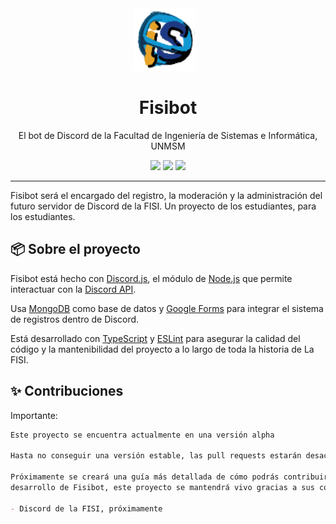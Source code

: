 
<div align="center">
    <img src="./public/botprofile.png" width=100 height=100 style="margin-right: 12px;"/>
    <h1>Fisibot</h1>
    <p align="center">
        El bot de Discord de la Facultad de Ingeniería de Sistemas e Informática, UNMSM
    </p>
    <p>
        <img src="https://img.shields.io/static/v1?label=Made%20with&message=Discord.js&color=5865F2&logo=Discord&logoColor=white&labelColor=black"/>
        <img src="https://img.shields.io/static/v1?label=hosted by&message=render.com&logo=Render&logoColor=white&labelColor=black&color=175947"/>
        <img src="https://img.shields.io/github/package-json/v/fisibot/fisibot?labelColor=black&color=8a4641"/>
    </p>
</div>
  
  
---

Fisibot será el encargado del registro, la moderación y la administración
del futuro servidor de Discord de la FISI. Un proyecto de los estudiantes,
para los estudiantes.

## 📦️ Sobre el proyecto

Fisibot está hecho con [Discord.js](https://discord.js.org/),
el módulo de [Node.js](https://nodejs.org/en/) que permite interactuar
con la [Discord API](https://discord.com/developers/docs/intro).

Usa [MongoDB](https://www.mongodb.com/) como base de datos y
[Google Forms](https://www.google.com/forms/about/) para integrar
el sistema de registros dentro de Discord.

Está desarrollado con [TypeScript](https://www.typescriptlang.org/) y
[ESLint](https://eslint.org/) para asegurar la calidad del código y
la mantenibilidad del proyecto a lo largo de toda la historia de La FISI.


## ✨ Contribuciones

Importante:
```md
Este proyecto se encuentra actualmente en una versión alpha

Hasta no conseguir una versión estable, las pull requests estarán desactivadas

Próximamente se creará una guía más detallada de cómo podrás contribuir con el
desarrollo de Fisibot, este proyecto se mantendrá vivo gracias a sus contribuidores

- Discord de la FISI, próximamente
```

